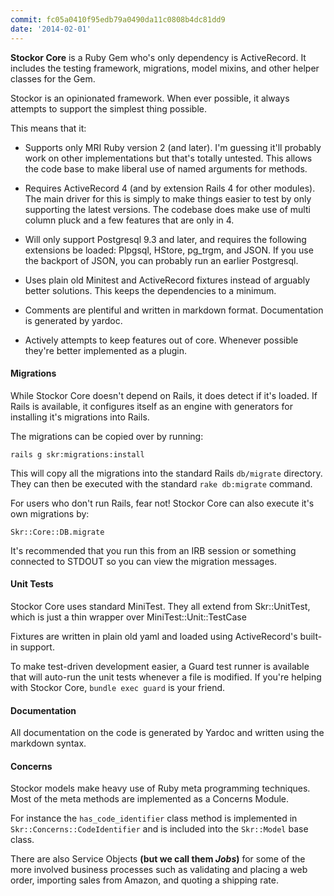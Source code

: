 ```yaml
---
commit: fc05a0410f95edb79a0490da11c0808b4dc81dd9
date: '2014-02-01'
---
```


**Stockor Core** is a Ruby Gem who's only dependency is ActiveRecord.  It includes the testing framework, migrations, model mixins, and other helper classes for the Gem.

Stockor is an opinionated framework.  When ever possible, it always attempts to support the simplest thing possible.

This means that it:

 * Supports only MRI Ruby version 2 (and later).  I'm guessing it'll probably work on other implementations but that's totally untested.  This allows the code base to make liberal use of named arguments for methods.

 * Requires ActiveRecord 4 (and by extension Rails 4 for other modules).  The main driver for this is simply to make things easier to test by only supporting the latest versions.  The codebase does make use of multi column pluck and a few features that are only in 4.

 * Will only support Postgresql 9.3 and later, and requires the following extensions be loaded: Plpgsql, HStore, pg_trgm, and JSON.  If you use the backport of JSON, you can probably run an earlier Postgresql.

 * Uses plain old Minitest and ActiveRecord fixtures instead of arguably better solutions.  This keeps the dependencies to a minimum.

 * Comments are plentiful and written in markdown format.  Documentation is generated by yardoc.

 * Actively attempts to keep features out of core.  Whenever possible they're better implemented as a plugin.

#### Migrations

While Stockor Core doesn't depend on Rails, it does detect if it's loaded.  If Rails is available, it configures itself as an engine with generators for installing it's migrations into Rails.

The migrations can be copied over by running:

    rails g skr:migrations:install

This will copy all the migrations into the standard Rails ``db/migrate`` directory.  They can then be executed with the standard ``rake db:migrate`` command.

For users who don't run Rails, fear not!  Stockor Core can also execute it's own migrations by:

    Skr::Core::DB.migrate

It's recommended that you run this from an IRB session or something connected to STDOUT so you can view the migration messages.

#### Unit Tests

Stockor Core uses standard MiniTest.  They all extend from Skr::UnitTest, which is just a thin wrapper over MiniTest::Unit::TestCase

Fixtures are written in plain old yaml and loaded using ActiveRecord's built-in support.

To make test-driven development easier, a Guard test runner is available that will auto-run the unit tests whenever a file is modified.  If you're helping with Stockor Core, ``bundle exec guard`` is your friend.

#### Documentation

All documentation on the code is generated by Yardoc and written using the markdown syntax.

#### Concerns

Stockor models make heavy use of Ruby meta programming techniques.  Most of the meta methods are implemented as a Concerns Module.

For instance the ``has_code_identifier`` class method is implemented in ``Skr::Concerns::CodeIdentifier`` and is included into the ``Skr::Model`` base class.

There are also Service Objects **(but we call them *Jobs*)** for some of the more involved business processes such as validating and placing a web order, importing sales from Amazon, and quoting a shipping rate.

